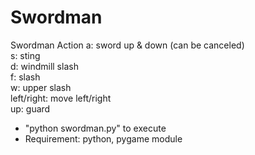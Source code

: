 # Swordman
Swordman Action
a: sword up & down (can be canceled)  
s: sting  
d: windmill slash  
f: slash  
w: upper slash  
left/right: move left/right  
up: guard  

* "python swordman.py" to execute  
* Requirement: python, pygame module
